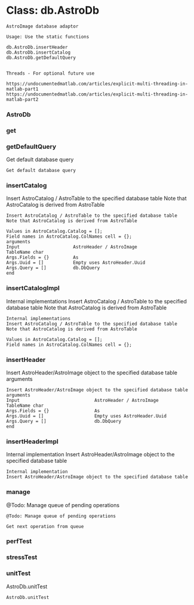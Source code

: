 # Class: db.AstroDb



    
    AstroImage database adaptor  
      
    Usage: Use the static functions  
      
    db.AstroDb.insertHeader  
    db.AstroDb.insertCatalog  
    db.AstroDb.getDefaultQuery  
      
      
    Threads - For optional future use  
      
    https://undocumentedmatlab.com/articles/explicit-multi-threading-in-matlab-part1  
    https://undocumentedmatlab.com/articles/explicit-multi-threading-in-matlab-part2  
      
### AstroDb




    
### get




    
### getDefaultQuery

Get default database query


    
    Get default database query  
### insertCatalog

Insert AstroCatalog / AstroTable to the specified database table Note that AstroCatalog is derived from AstroTable


    
    Insert AstroCatalog / AstroTable to the specified database table  
    Note that AstroCatalog is derived from AstroTable  
      
    Values in AstroCatalog.Catalog = [];  
    Field names in AstroCatalog.ColNames cell = {};  
    arguments  
    Input                    AstroHeader / AstroImage  
    TableName char  
    Args.Fields = {}         As  
    Args.Uuid = []           Empty uses AstroHeader.Uuid  
    Args.Query = []          db.DbQuery  
    end  
      
### insertCatalogImpl

Internal implementations Insert AstroCatalog / AstroTable to the specified database table Note that AstroCatalog is derived from AstroTable


    
    Internal implementations  
    Insert AstroCatalog / AstroTable to the specified database table  
    Note that AstroCatalog is derived from AstroTable  
      
    Values in AstroCatalog.Catalog = [];  
    Field names in AstroCatalog.ColNames cell = {};  
### insertHeader

Insert AstroHeader/AstroImage object to the specified database table arguments


    
    Insert AstroHeader/AstroImage object to the specified database table  
    arguments  
    Input                            AstroHeader / AstroImage  
    TableName char  
    Args.Fields = {}                 As  
    Args.Uuid = []                   Empty uses AstroHeader.Uuid  
    Args.Query = []                  db.DbQuery  
    end  
      
### insertHeaderImpl

Internal implementation Insert AstroHeader/AstroImage object to the specified database table


    
    Internal implementation  
    Insert AstroHeader/AstroImage object to the specified database table  
### manage

@Todo: Manage queue of pending operations


    
    @Todo: Manage queue of pending operations  
      
    Get next operation from queue  
### perfTest




    
### stressTest




    
### unitTest

AstroDb.unitTest


    
    AstroDb.unitTest  
      
